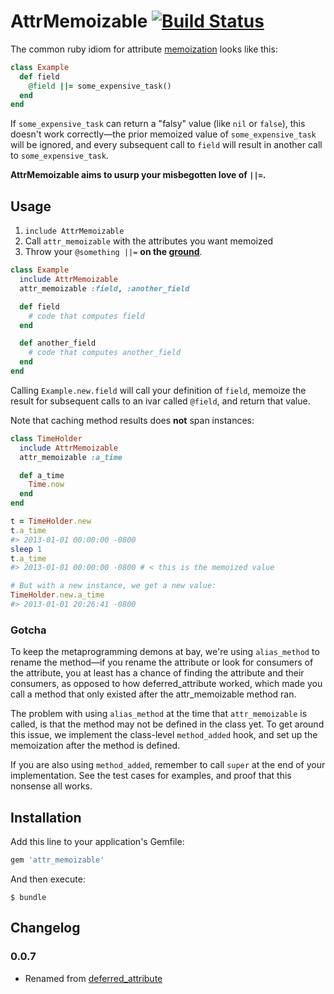 # AttrMemoizable [![Build Status](https://api.travis-ci.org/mceachen/attr_memoizable.png?branch=master)](https://travis-ci.org/mceachen/attr_memoizable)

The common ruby idiom for attribute [memoization](http://en.wikipedia.org/wiki/Memoization)
looks like this:

``` ruby
class Example
  def field
    @field ||= some_expensive_task()
  end
end
```

If ```some_expensive_task``` can return a "falsy" value (like ```nil``` or ```false```), this
doesn't work correctly—the prior memoized value of
```some_expensive_task``` will be ignored, and every subsequent call to ```field``` will result
in another call to ```some_expensive_task```.

<strong>AttrMemoizable aims to usurp your misbegotten love of ```||=```.</strong>

## Usage

1. ```include AttrMemoizable```
2. Call ```attr_memoizable``` with the attributes you want memoized
3. Throw your ```@something ||=``` **on the [ground](http://en.wikipedia.org/wiki/Threw_It_on_the_Ground)**.

``` ruby
class Example
  include AttrMemoizable
  attr_memoizable :field, :another_field

  def field
    # code that computes field
  end

  def another_field
    # code that computes another_field
  end
end
```

Calling ```Example.new.field``` will call your definition of ```field```, memoize the result
for subsequent calls to an ivar called ```@field```, and return that value.

Note that caching method results does **not** span instances:

``` ruby
class TimeHolder
  include AttrMemoizable
  attr_memoizable :a_time

  def a_time
    Time.now
  end
end

t = TimeHolder.new
t.a_time
#> 2013-01-01 00:00:00 -0800
sleep 1
t.a_time
#> 2013-01-01 00:00:00 -0800 # < this is the memoized value

# But with a new instance, we get a new value:
TimeHolder.new.a_time
#> 2013-01-01 20:26:41 -0800
```

### Gotcha

To keep the metaprogramming demons at bay, we're using ```alias_method``` to rename the method—if
you rename the attribute or look for consumers of the attribute, you at least has a chance of
finding the attribute and their consumers, as opposed to how deferred_attribute worked, which made
you call a method that only existed after the attr_memoizable method ran.

The problem with using ```alias_method``` at the time that ```attr_memoizable``` is called, is that
the method may not be defined in the class yet. To get around this issue, we implement the
class-level ```method_added``` hook, and set up the memoization after the method is defined.

If you are also using ```method_added```, remember to call ```super``` at the end of your
implementation. See the test cases for examples, and proof that this nonsense all works.

## Installation

Add this line to your application's Gemfile:

``` ruby
gem 'attr_memoizable'
```

And then execute:

    $ bundle

## Changelog

### 0.0.7

* Renamed from [deferred_attribute](https://github.com/mceachen/deferred_attribute)
